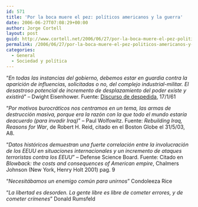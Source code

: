 ```yaml
---
id: 571
title: 'Por la boca muere el pez: polí­ticos americanos y la guerra'
date: 2006-06-27T07:08:29+00:00
author: Jorge Cortell
layout: post
guid: http://www.cortell.net/2006/06/27/por-la-boca-muere-el-pez-politicos-americanos-y-la-guerra/
permalink: /2006/06/27/por-la-boca-muere-el-pez-politicos-americanos-y-la-guerra/
categories:
  - General
  - Sociedad y polí­tica
---
```

&#8220;_En todas las instancias del gobierno, debemos estar en guardia contra la aparición de influencias, solicitadas o no, del complejo industrial-militar. El desastroso potencial de incremento de desplazamiento del poder existe y existirá_&#8221; &#8211; Dwight Eisenhower. Fuente: <a title="Eisenhower farewell" target="_blank" href="http://coursesa.matrix.msu.edu/~hst306/documents/indust.html">Discurso de despedida</a>, 17/1/61

&#8220;_Por motivos burocráticos nos centramos en un tema, las armas de destrucción masiva, porque era la razón con la que todo el mundo estarí­a deacuerdo (para invadir Iraq)_&#8221; &#8211; Paul Wolfowitz. Fuente: _Rebuilding Iraq, Reasons for War_, de Robert H. Reid, citado en el Boston Globe el 31/5/03, A8.

&#8220;_Datos históricos demuestran una fuerte correlación entre la involucración de los EEUU en situaciones internacionales y un incremento de ataques terroristas contra los EEUU_&#8221; &#8211; Defense Science Board. Fuente: Citado en _Blowback: the costs and consequences of American empire_, Chalmers Johnson (New York, Henry Holt 2001) pag. 9

&#8220;_Necesitábamos un enemigo común para unirnos_&#8221; Condoleeza Rice

&#8220;_La libertad es desorden. La gente libre es libre de cometer errores, y de cometer crí­menes_&#8221; Donald Rumsfeld